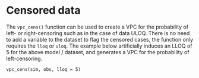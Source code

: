 # Censored data

The `vpc_cens()` function can be used to create a VPC for the probability of left- or right-censoring such as in the case of data <LLOQ or >ULOQ. There is no need to add a variable to the dataset to flag the censored cases, the function only requires the `lloq` or `uloq`. The example below artificially induces an LLOQ of 5 for the above model / dataset, and generates a VPC for the probability of left-censoring.

    vpc_cens(sim, obs, lloq = 5)
